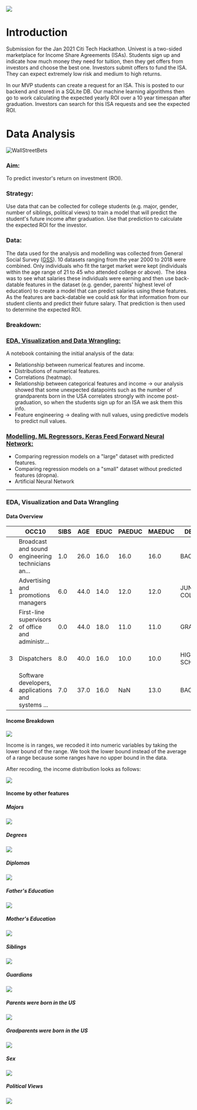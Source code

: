 ![](PredictROI.gif)

# Introduction

Submission for the Jan 2021 Citi Tech Hackathon. Univest is a two-sided marketplace for Income Share Agreements (ISAs). Students sign up and indicate how much money they need for tuition, then they get offers from investors and choose the best one. Investors submit offers to fund the ISA. They can expect extremely low risk and medium to high returns. 

In our MVP students can create a request for an ISA. This is posted to our backend and stored in a SQLite DB. Our machine learning algorithms then go to work calculating the expected yearly ROI over a 10 year timespan after graduation. Investors can search for this ISA requests and see the expected ROI.


# Data Analysis

![WallStreetBets](https://upload.wikimedia.org/wikipedia/en/f/f0/WallStreetBets.png)

### Aim:
To predict investor's return on investment (ROI).

### Strategy:
Use data that can be collected for college students (e.g. major, gender, number of siblings, political views) to train a model that will predict the student's future income after graduation. Use that prediction to calculate the expected ROI for the investor.

### Data:
The data used for the analysis and modelling was collected from General Social Survey ([GSS](https://gss.norc.org/)). 10 datasets ranging from the year 2000 to 2018 were combined. Only individuals who fit the target market were kept (individuals within the age range of 21 to 45 who attended college or above). 
The idea was to see what salaries these individuals were earning and then use back-datable features in the dataset (e.g. gender, parents' highest level of education) to create a model that can predict salaries using these features. As the features are back-datable we could ask for that information from our student clients and predict their future salary. That prediction is then used to determine the expected ROI.  

### Breakdown:

### [EDA, Visualization and Data Wrangling:](https://github.com/ricotomo/Citi-Tech-Hackathon/blob/data_analytics/EDA.ipynb)
A notebook containing the initial analysis of the data:

- Relationship between numerical features and income.
- Distributions of numerical features.
- Correlations (heatmap). 
- Relationship between categorical features and income -> our analysis showed that some unexpected datapoints such as the number of grandparents born in the USA correlates strongly with income post-graduation, so when the students sign up for an ISA we ask them this info. 
- Feature engineering -> dealing with null values, using predictive models to predict null values. 


### [Modelling, ML Regressors, Keras Feed Forward Neural Network:](https://github.com/ricotomo/Citi-Tech-Hackathon/blob/data_analytics/modelling.ipynb)

- Comparing regression models on a "large" dataset with predicted features.
- Comparing regression models on a "small" dataset without predicted features (dropna). 
- Artificial Neural Network 

__________________________________________________________________

### EDA, Visualization and Data Wrangling

#### Data Overview

<table class="tableizer-table">
<thead><tr class="tableizer-firstrow"><th></th><th>OCC10</th><th>SIBS</th><th>AGE</th><th>EDUC</th><th>PAEDUC</th><th>MAEDUC</th><th>DEGREE</th><th>PADEG</th><th>MADEG</th><th>MAJOR1</th><th>MAJOR2</th><th>DIPGED</th><th>SECTOR</th><th>BARATE</th><th>SEX</th><th>RACE</th><th>RES16</th><th>REG16</th><th>FAMILY16</th><th>MAWRKGRW</th><th>INCOM16</th><th>BORN</th><th>PARBORN</th><th>GRANBORN</th><th>POLVIEWS</th><th>INCOME</th></tr></thead><tbody>
 <tr><td>0</td><td>Broadcast and sound engineering technicians an...</td><td>1.0</td><td>26.0</td><td>16.0</td><td>16.0</td><td>16.0</td><td>BACHELOR</td><td>BACHELOR</td><td>GRADUATE</td><td>NaN</td><td>NaN</td><td>NaN</td><td>NaN</td><td>NaN</td><td>MALE</td><td>WHITE</td><td>CITY GT 250000</td><td>W. SOU. CENTRAL</td><td>MOTHER & FATHER</td><td>YES</td><td>NaN</td><td>YES</td><td>BOTH IN U.S</td><td>1.0</td><td>SLGHTLY CONSERVATIVE</td><td>$8 000 TO 9 999</td></tr>
 <tr><td>1</td><td>Advertising and promotions managers</td><td>6.0</td><td>44.0</td><td>14.0</td><td>12.0</td><td>12.0</td><td>JUNIOR COLLEGE</td><td>HIGH SCHOOL</td><td>HIGH SCHOOL</td><td>NaN</td><td>NaN</td><td>NaN</td><td>NaN</td><td>NaN</td><td>FEMALE</td><td>WHITE</td><td>BIG-CITY SUBURB</td><td>E. NOR. CENTRAL</td><td>MOTHER & FATHER</td><td>YES</td><td>NaN</td><td>YES</td><td>BOTH IN U.S</td><td>1.0</td><td>LIBERAL</td><td>$7 000 TO 7 999</td></tr>
 <tr><td>2</td><td>First-line supervisors of office and administr...</td><td>0.0</td><td>44.0</td><td>18.0</td><td>11.0</td><td>11.0</td><td>GRADUATE</td><td>HIGH SCHOOL</td><td>HIGH SCHOOL</td><td>NaN</td><td>NaN</td><td>NaN</td><td>NaN</td><td>NaN</td><td>MALE</td><td>WHITE</td><td>TOWN LT 50000</td><td>W. SOU. CENTRAL</td><td>MOTHER & FATHER</td><td>YES</td><td>NaN</td><td>YES</td><td>BOTH IN U.S</td><td>ALL IN U.S</td><td>SLIGHTLY LIBERAL</td><td>$50000 TO 59999</td></tr>
 <tr><td>3</td><td>Dispatchers</td><td>8.0</td><td>40.0</td><td>16.0</td><td>10.0</td><td>10.0</td><td>HIGH SCHOOL</td><td>LT HIGH SCHOOL</td><td>LT HIGH SCHOOL</td><td>NaN</td><td>NaN</td><td>NaN</td><td>NaN</td><td>NaN</td><td>MALE</td><td>BLACK</td><td>TOWN LT 50000</td><td>W. SOU. CENTRAL</td><td>MOTHER & FATHER</td><td>YES</td><td>NaN</td><td>YES</td><td>BOTH IN U.S</td><td>ALL IN U.S</td><td>MODERATE</td><td>$25000 TO 29999</td></tr>
 <tr><td>4</td><td>Software developers, applications and systems ...</td><td>7.0</td><td>37.0</td><td>16.0</td><td>NaN</td><td>13.0</td><td>BACHELOR</td><td>NaN</td><td>HIGH SCHOOL</td><td>NaN</td><td>NaN</td><td>NaN</td><td>NaN</td><td>NaN</td><td>MALE</td><td>WHITE</td><td>COUNTRY,NONFARM</td><td>W. SOU. CENTRAL</td><td>MOTHER</td><td>YES</td><td>NaN</td><td>YES</td><td>BOTH IN U.S</td><td>NaN</td><td>LIBERAL</td><td>$75000 TO $89999</td></tr>
</tbody></table>

#### Income Breakdown

![](image/income.png)

Income is in ranges, we recoded it into numeric variables by taking the lower bound of the range. We took the lower bound instead of the average of a range because some ranges have no upper bound in the data.

After recoding, the income distribution looks as follows: 

![](image/income2.png)

#### Income by other features

##### Majors
![](image/majorbyincome.png)

##### Degrees
![](image/degreebyincome.png)

##### Diplomas
![](image/diplomabyincome.png)

##### Father's Education
![](image/fatheredubyincome.png)

##### Mother's Education
![](image/motheredubyincome.png)

##### Siblings
![](image/sibbyincome.png)

##### Guardians
![](image/guardianbyincome.png)

##### Parents were born in the US
![](image/parentsbornusbyincome.png)

##### Gradparents were born in the US
![](image/grandparentsbornus.png)

##### Sex
![](image/sexbyincome.png)

##### Political Views
![](image/polviews.png)

